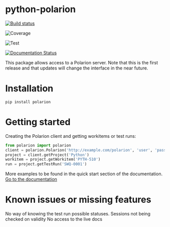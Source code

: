 # python-polarion
[![Build status](https://dev.azure.com/jraemaekers/Python%20Polarion/_apis/build/status/Python%20Polarion-Python%20package-CI)](https://dev.azure.com/jraemaekers/Python%20Polarion/_build/latest?definitionId=2)

![Coverage](https://img.shields.io/azure-devops/coverage/jraemaekers/Python%20Polarion/2)

![Test](https://img.shields.io/azure-devops/tests/jraemaekers/Python%20Polarion/2)

[![Documentation Status](https://readthedocs.org/projects/python-polarion/badge/?version=latest)](https://python-polarion.readthedocs.io/en/latest/?badge=latest)



This package allows access to a Polarion server.
Note that this is the first release and that updates will change the interface in the near future.

# Installation

```
pip install polarion
```

# Getting started

Creating the Polarion client and getting workitems or test runs:

```python
from polarion import polarion
client = polarion.Polarion('http://example.com/polarion', 'user', 'password')
project = client.getProject('Python')
workitem = project.getWorkitem('PYTH-510')
run = project.getTestRun('SWQ-0001')
```


More examples to be found in the quick start section of the documentation.
[Go to the documentation](https://python-polarion.readthedocs.io/)

# Known issues or missing features
No way of knowing the test run possible statuses.
Sessions not being checked on validity
No access to the live docs


